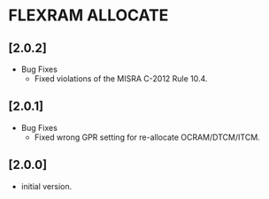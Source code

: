 # FLEXRAM ALLOCATE

## [2.0.2]

- Bug Fixes
  - Fixed violations of the MISRA C-2012 Rule 10.4.

## [2.0.1]

- Bug Fixes
  - Fixed wrong GPR setting for re-allocate OCRAM/DTCM/ITCM.

## [2.0.0]

- initial version.
